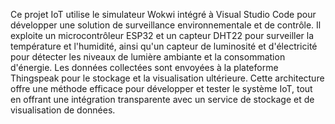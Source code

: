 Ce projet IoT utilise le simulateur Wokwi intégré à Visual Studio Code pour développer une solution de surveillance environnementale et de contrôle. Il exploite un microcontrôleur ESP32 et un capteur DHT22 pour surveiller la température et l'humidité, ainsi qu'un capteur de luminosité et d'électricité pour détecter les niveaux de lumière ambiante et la consommation d'énergie. Les données collectées sont envoyées à la plateforme Thingspeak pour le stockage et la visualisation ultérieure. Cette architecture offre une méthode efficace pour développer et tester le système IoT, tout en offrant une intégration transparente avec un service de stockage et de visualisation de données.

